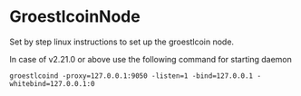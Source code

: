 # GroestlcoinNode
Set by step linux instructions to set up the groestlcoin node.

In case of v2.21.0 or above use the following command for starting daemon

`groestlcoind -proxy=127.0.0.1:9050 -listen=1 -bind=127.0.0.1 -whitebind=127.0.0.1:0`
